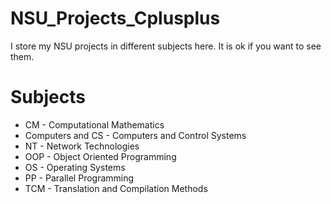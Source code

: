 # NSU_Projects_Cplusplus
I store my NSU projects in different subjects here. It is ok if you want to see them.
# Subjects
* CM - Computational Mathematics
* Computers and CS - Computers and Control Systems
* NT - Network Technologies
* OOP - Object Oriented Programming
* OS - Operating Systems
* PP - Parallel Programming
* TCM - Translation and Compilation Methods

